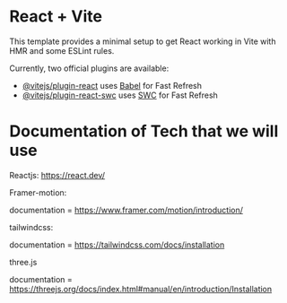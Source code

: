# React + Vite

This template provides a minimal setup to get React working in Vite with HMR and some ESLint rules.

Currently, two official plugins are available:

- [@vitejs/plugin-react](https://github.com/vitejs/vite-plugin-react/blob/main/packages/plugin-react/README.md) uses [Babel](https://babeljs.io/) for Fast Refresh
- [@vitejs/plugin-react-swc](https://github.com/vitejs/vite-plugin-react-swc) uses [SWC](https://swc.rs/) for Fast Refresh


# Documentation of Tech that we will use 

Reactjs: https://react.dev/

Framer-motion:

documentation = https://www.framer.com/motion/introduction/ 


tailwindcss:

documentation = https://tailwindcss.com/docs/installation


three.js

documentation =  https://threejs.org/docs/index.html#manual/en/introduction/Installation
